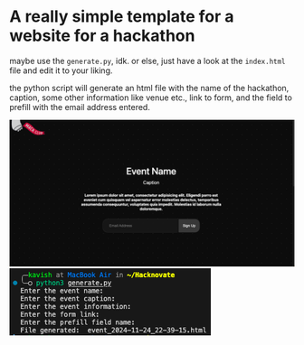 # A really simple template for a website for a hackathon

maybe use the `generate.py`, idk. or else, just have a look at the `index.html` file and edit it to your liking. 

the python script will generate an html file with the name of the hackathon, caption, some other information like venue etc., link to form, and the field to prefill with the email address entered.

![website](screenshot.png)
![python script](python.png)